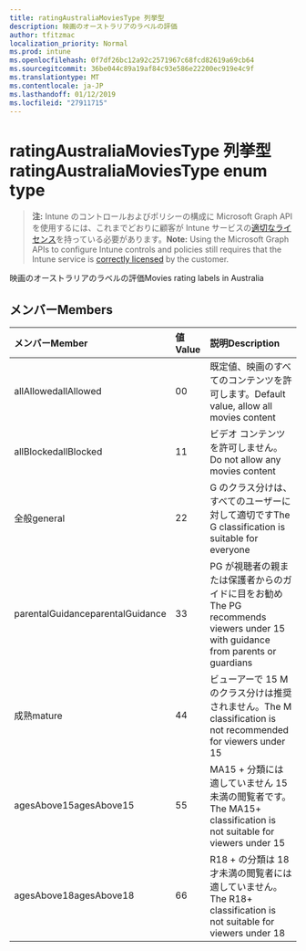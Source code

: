```yaml
---
title: ratingAustraliaMoviesType 列挙型
description: 映画のオーストラリアのラベルの評価
author: tfitzmac
localization_priority: Normal
ms.prod: intune
ms.openlocfilehash: 0f7df26bc12a92c2571967c68fcd82619a69cb64
ms.sourcegitcommit: 36be044c89a19af84c93e586e22200ec919e4c9f
ms.translationtype: MT
ms.contentlocale: ja-JP
ms.lasthandoff: 01/12/2019
ms.locfileid: "27911715"
---
```

# <a name="ratingaustraliamoviestype-enum-type"></a><span data-ttu-id="0d6f4-103">ratingAustraliaMoviesType 列挙型</span><span class="sxs-lookup"><span data-stu-id="0d6f4-103">ratingAustraliaMoviesType enum type</span></span>

> <span data-ttu-id="0d6f4-104">**注:** Intune のコントロールおよびポリシーの構成に Microsoft Graph API を使用するには、これまでどおりに顧客が Intune サービスの[適切なライセンス](https://go.microsoft.com/fwlink/?linkid=839381)を持っている必要があります。</span><span class="sxs-lookup"><span data-stu-id="0d6f4-104">**Note:** Using the Microsoft Graph APIs to configure Intune controls and policies still requires that the Intune service is [correctly licensed](https://go.microsoft.com/fwlink/?linkid=839381) by the customer.</span></span>

<span data-ttu-id="0d6f4-105">映画のオーストラリアのラベルの評価</span><span class="sxs-lookup"><span data-stu-id="0d6f4-105">Movies rating labels in Australia</span></span>
## <a name="members"></a><span data-ttu-id="0d6f4-106">メンバー</span><span class="sxs-lookup"><span data-stu-id="0d6f4-106">Members</span></span>
|<span data-ttu-id="0d6f4-107">メンバー</span><span class="sxs-lookup"><span data-stu-id="0d6f4-107">Member</span></span>|<span data-ttu-id="0d6f4-108">値</span><span class="sxs-lookup"><span data-stu-id="0d6f4-108">Value</span></span>|<span data-ttu-id="0d6f4-109">説明</span><span class="sxs-lookup"><span data-stu-id="0d6f4-109">Description</span></span>|
|:---|:---|:---|
|<span data-ttu-id="0d6f4-110">allAllowed</span><span class="sxs-lookup"><span data-stu-id="0d6f4-110">allAllowed</span></span>|<span data-ttu-id="0d6f4-111">0</span><span class="sxs-lookup"><span data-stu-id="0d6f4-111">0</span></span>|<span data-ttu-id="0d6f4-112">既定値、映画のすべてのコンテンツを許可します。</span><span class="sxs-lookup"><span data-stu-id="0d6f4-112">Default value, allow all movies content</span></span>|
|<span data-ttu-id="0d6f4-113">allBlocked</span><span class="sxs-lookup"><span data-stu-id="0d6f4-113">allBlocked</span></span>|<span data-ttu-id="0d6f4-114">1</span><span class="sxs-lookup"><span data-stu-id="0d6f4-114">1</span></span>|<span data-ttu-id="0d6f4-115">ビデオ コンテンツを許可しません。</span><span class="sxs-lookup"><span data-stu-id="0d6f4-115">Do not allow any movies content</span></span>|
|<span data-ttu-id="0d6f4-116">全般</span><span class="sxs-lookup"><span data-stu-id="0d6f4-116">general</span></span>|<span data-ttu-id="0d6f4-117">2</span><span class="sxs-lookup"><span data-stu-id="0d6f4-117">2</span></span>|<span data-ttu-id="0d6f4-118">G のクラス分けは、すべてのユーザーに対して適切です</span><span class="sxs-lookup"><span data-stu-id="0d6f4-118">The G classification is suitable for everyone</span></span>|
|<span data-ttu-id="0d6f4-119">parentalGuidance</span><span class="sxs-lookup"><span data-stu-id="0d6f4-119">parentalGuidance</span></span>|<span data-ttu-id="0d6f4-120">3</span><span class="sxs-lookup"><span data-stu-id="0d6f4-120">3</span></span>|<span data-ttu-id="0d6f4-121">PG が視聴者の親または保護者からのガイドに目をお勧め</span><span class="sxs-lookup"><span data-stu-id="0d6f4-121">The PG recommends viewers under 15 with guidance from parents or guardians</span></span>|
|<span data-ttu-id="0d6f4-122">成熟</span><span class="sxs-lookup"><span data-stu-id="0d6f4-122">mature</span></span>|<span data-ttu-id="0d6f4-123">4</span><span class="sxs-lookup"><span data-stu-id="0d6f4-123">4</span></span>|<span data-ttu-id="0d6f4-124">ビューアーで 15 M のクラス分けは推奨されません。</span><span class="sxs-lookup"><span data-stu-id="0d6f4-124">The M classification is not recommended for viewers under 15</span></span>|
|<span data-ttu-id="0d6f4-125">agesAbove15</span><span class="sxs-lookup"><span data-stu-id="0d6f4-125">agesAbove15</span></span>|<span data-ttu-id="0d6f4-126">5</span><span class="sxs-lookup"><span data-stu-id="0d6f4-126">5</span></span>|<span data-ttu-id="0d6f4-127">MA15 + 分類には適していません 15 未満の閲覧者です。</span><span class="sxs-lookup"><span data-stu-id="0d6f4-127">The MA15+ classification is not suitable for viewers under 15</span></span>|
|<span data-ttu-id="0d6f4-128">agesAbove18</span><span class="sxs-lookup"><span data-stu-id="0d6f4-128">agesAbove18</span></span>|<span data-ttu-id="0d6f4-129">6</span><span class="sxs-lookup"><span data-stu-id="0d6f4-129">6</span></span>|<span data-ttu-id="0d6f4-130">R18 + の分類は 18 才未満の閲覧者には適していません。</span><span class="sxs-lookup"><span data-stu-id="0d6f4-130">The R18+ classification is not suitable for viewers under 18</span></span>|



